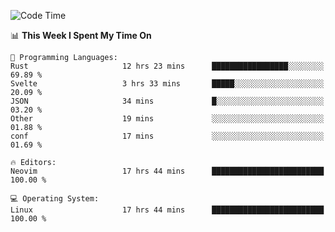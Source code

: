 <!-- [![Top Langs](https://github-readme-stats.vercel.app/api/top-langs/?username=gagahsyuja&theme=dracula&hide_border=true&border_radius=7)](https://github.com/anuraghazra/github-readme-stats) -->

<!--START_SECTION:waka-->
![Code Time](http://img.shields.io/badge/Code%20Time-508%20hrs%2032%20mins-blue)

📊 **This Week I Spent My Time On** 

```text
💬 Programming Languages: 
Rust                     12 hrs 23 mins      █████████████████░░░░░░░░   69.89 % 
Svelte                   3 hrs 33 mins       █████░░░░░░░░░░░░░░░░░░░░   20.09 % 
JSON                     34 mins             █░░░░░░░░░░░░░░░░░░░░░░░░   03.20 % 
Other                    19 mins             ░░░░░░░░░░░░░░░░░░░░░░░░░   01.88 % 
conf                     17 mins             ░░░░░░░░░░░░░░░░░░░░░░░░░   01.69 % 

🔥 Editors: 
Neovim                   17 hrs 44 mins      █████████████████████████   100.00 % 

💻 Operating System: 
Linux                    17 hrs 44 mins      █████████████████████████   100.00 % 
```


<!--END_SECTION:waka-->
